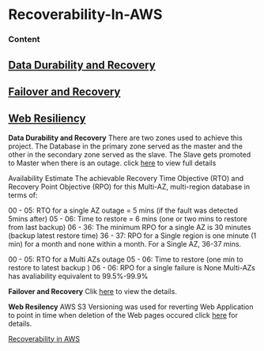 
# Recoverability-In-AWS

### Content

## [Data Durability and Recovery](https://github.com/eedygreen/Recoverability-In-AWS/tree/master/Data%20Durability%20and%20Recovery)

## [Failover and Recovery](https://github.com/eedygreen/Recoverability-In-AWS/tree/master/Failover%20and%20Recovery)

## [Web Resiliency](https://github.com/eedygreen/Recoverability-In-AWS/tree/master/Web%20Resiliency)

**Data Durability and Recovery**
There are two zones used to achieve this project. The Database in the primary zone served as the master and the other in the secondary zone served as the slave.
The Slave gets promoted to Master when there is an outage. click [here](https://github.com/eedygreen/Recoverability-In-AWS/tree/master/Data%20Durability%20and%20Recovery) to view full details

Availability Estimate
The achievable Recovery Time Objective (RTO) and Recovery Point Objective (RPO) for this Multi-AZ, multi-region database in terms of:

00 - 05: RTO for a single AZ outage = 5 mins (if the fault was detected 5mins after)
05 - 06: Time to restore = 6 mins (one or two mins to restore from last backup)
06 - 36: The minimum RPO for a single AZ is 30 minutes (backup latest restore time)
36 - 37: RPO for a Single region is one minute (1 min) for a month and none within a month.
For a Single AZ, 36-37 mins.

00 - 05: RTO for a Multi AZs outage
05 - 06: Time to restore (one min to restore to latest backup )
06 - 06: RPO for a single failure is None
Multi-AZs has avaliability equivalent to 99.5%-99.9%


**Failover and Recovery**
Clik [here](https://github.com/eedygreen/Recoverability-In-AWS/tree/master/Failover%20and%20Recovery) to view the details.



**Web Resilency**
AWS S3 Versioning was used for reverting Web Application to point in time when deletion of the Web pages occured
click [here](https://github.com/eedygreen/Recoverability-In-AWS/tree/master/Web%20Resiliency) for details.


[Recoverability in AWS](https://github.com/eedygreen/Recoverability-In-AWS)
